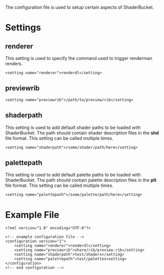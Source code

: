 The configuration file is used to setup certain aspects of ShaderBucket.

# Settings #
## renderer ##
This setting is used to specify the command used to trigger renderman renders.
```
<setting name="renderer">renderdl</setting>
```

## previewrib ##
```
<setting name="previewrib">/path/to/preview/rib</setting>
```

## shaderpath ##
This setting is used to add default shader paths to be loaded with ShaderBucket. The path should contain shader description files in the **shd** file format. This setting can be called multiple times.
```
<setting name="shaderpath">/some/shader/path/here</setting>
```

## palettepath ##
This setting is used to add default palette paths to be loaded with ShaderBucket. The path should contain palette description files in the **plt** file format. This setting can be called multiple times.
```
<setting name="palettepath">/some/palette/path/here</setting>
```

# Example File #
```
<?xml version="1.0" encoding="UTF-8"?>

<!-- example configuration file -->
<configuration version="1">
    <setting name="renderer">renderdl</setting>
    <setting name="previewrib">share/rib/preview.rib</setting>
    <setting name="shaderpath">test/shaders</setting>
    <setting name="palettepath">test/palettes<setting>
</configuration>
<!-- end configuration -->
```